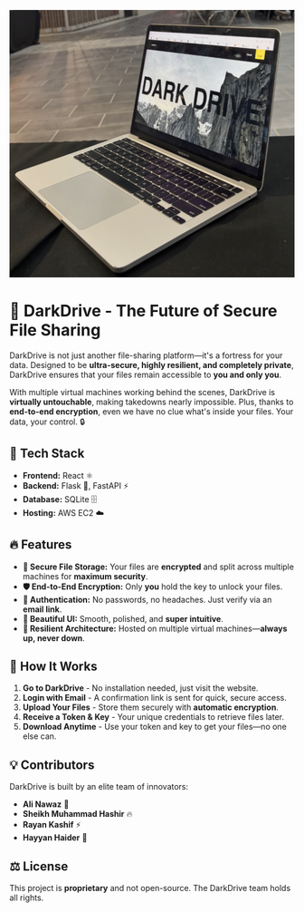 
![Dark Drive Website Image](Assets/Cover2.jpg)


# 🚀 DarkDrive - The Future of Secure File Sharing

DarkDrive is not just another file-sharing platform—it's a fortress for your data. Designed to be **ultra-secure, highly resilient, and completely private**, DarkDrive ensures that your files remain accessible to **you and only you**. 

With multiple virtual machines working behind the scenes, DarkDrive is **virtually untouchable**, making takedowns nearly impossible. Plus, thanks to **end-to-end encryption**, even we have no clue what's inside your files. Your data, your control. 🔒

## 🌟 Tech Stack
- **Frontend:** React ⚛️
- **Backend:** Flask 🐍, FastAPI ⚡
- **Database:** SQLite 🗄️
- **Hosting:** AWS EC2 ☁️

## 🔥 Features
- **💾 Secure File Storage:** Your files are **encrypted** and split across multiple machines for **maximum security**.
- **🛡️ End-to-End Encryption:** Only **you** hold the key to unlock your files.
- **🔑 Authentication:** No passwords, no headaches. Just verify via an **email link**.
- **🎨 Beautiful UI:** Smooth, polished, and **super intuitive**.
- **💪 Resilient Architecture:** Hosted on multiple virtual machines—**always up, never down**.

## 🚀 How It Works
1. **Go to DarkDrive** - No installation needed, just visit the website.
2. **Login with Email** - A confirmation link is sent for quick, secure access.
3. **Upload Your Files** - Store them securely with **automatic encryption**.
4. **Receive a Token & Key** - Your unique credentials to retrieve files later.
5. **Download Anytime** - Use your token and key to get your files—no one else can.

## 💡 Contributors
DarkDrive is built by an elite team of innovators:
- **Ali Nawaz** 🧠
- **Sheikh Muhammad Hashir** 🔥
- **Rayan Kashif** ⚡
- **Hayyan Haider** 🚀

## ⚖️ License
This project is **proprietary** and not open-source. The DarkDrive team holds all rights.
